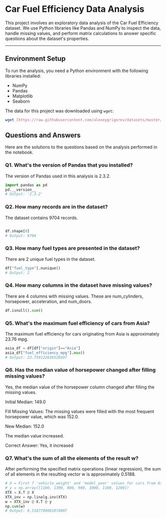 # Car Fuel Efficiency Data Analysis

This project involves an exploratory data analysis of the Car Fuel Efficiency dataset. We use Python libraries like Pandas and NumPy to inspect the data, handle missing values, and perform matrix calculations to answer specific questions about the dataset's properties.

---

## Environment Setup

To run the analysis, you need a Python environment with the following libraries installed:
* NumPy
* Pandas
* Matplotlib
* Seaborn

The data for this project was downloaded using `wget`:
```bash
wget [https://raw.githubusercontent.com/alexeygrigorev/datasets/master/car_fuel_efficiency.csv](https://raw.githubusercontent.com/alexeygrigorev/datasets/master/car_fuel_efficiency.csv)
``` 

## Questions and Answers

Here are the solutions to the questions based on the analysis performed in the notebook.

### Q1. What's the version of Pandas that you installed?

The version of Pandas used in this analysis is 2.3.2.

```python
import pandas as pd
pd.__version__
# Output: '2.3.2'

```
### Q2. How many records are in the dataset?

The dataset contains 9704 records.

```python

df.shape[0]
# Output: 9704

```

### Q3. How many fuel types are presented in the dataset?

There are 2 unique fuel types in the dataset.

```python
df["fuel_type"].nunique()
# Output: 2

```
### Q4. How many columns in the dataset have missing values?

There are 4 columns with missing values. These are num_cylinders, horsepower, acceleration, and num_doors.

```python
df.isnull().sum()

```

### Q5. What's the maximum fuel efficiency of cars from Asia?

The maximum fuel efficiency for cars originating from Asia is approximately 23.76 mpg.

```python
asia_df = df[df["origin"]=="Asia"]
asia_df["fuel_efficiency_mpg"].max()
# Output: 23.759122836520497

```

### Q6. Has the median value of horsepower changed after filling missing values?

Yes, the median value of the horsepower column changed after filling the missing values.

Initial Median: 149.0

Fill Missing Values: The missing values were filled with the most frequent horsepower value, which was 152.0.

New Median: 152.0

The median value increased.

Correct Answer: Yes, it increased

### Q7. What's the sum of all the elements of the result w?

After performing the specified matrix operations (linear regression), the sum of all elements in the resulting vector w is approximately 0.5188.

```python
# X = First 7 'vehicle_weight' and 'model_year' values for cars from Asia
# y = np.array([1100, 1300, 800, 900, 1000, 1100, 1200])
XTX = X.T @ X
XTX_inv = np.linalg.inv(XTX)
w = XTX_inv @ X.T @ y
np.sum(w)
# Output: 0.5187709081074007

```
